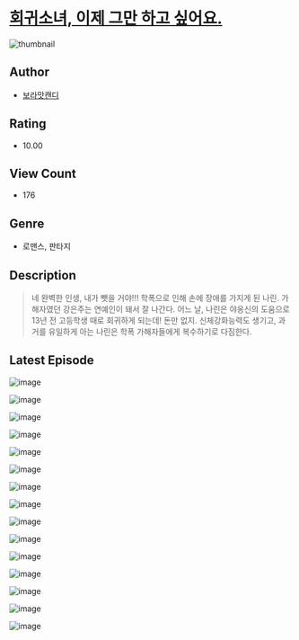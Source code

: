 # [회귀소녀, 이제 그만 하고 싶어요.](https://comic.naver.com/challenge/list?titleId=809985)
![thumbnail](https://image-comic.pstatic.net/user_contents_data/challenge_comic/2023/05/23/366750/upload_7148731275622704691_480x623.jpeg)

## Author
- [보라맛캔디](https://comic.naver.com/artistTitle?id=366750)

## Rating
- 10.00

## View Count
- 176

## Genre
- 로맨스, 판타지

## Description
> 네 완벽한 인생, 내가 뺏을 거야!!! 학폭으로 인해 손에 장애를 가지게 된 나린. 가해자였던 강은주는 연예인이 돼서 잘 나간다. 어느 날, 나린은 야옹신의 도움으로 13년 전 고등학생 때로 회귀하게 되는데! 돈만 없지. 신체강화능력도 생기고, 과거를 유일하게 아는 나린은 학폭 가해자들에게 복수하기로 다짐한다.


## Latest Episode
![image](https://image-comic.pstatic.net/user_contents_data/challenge_comic/2023/05/23/366750/upload_3762586193433409586.jpeg)

![image](https://image-comic.pstatic.net/user_contents_data/challenge_comic/2023/05/23/366750/upload_7364851272537617208.jpeg)

![image](https://image-comic.pstatic.net/user_contents_data/challenge_comic/2023/05/23/366750/upload_3487254394345436260.jpeg)

![image](https://image-comic.pstatic.net/user_contents_data/challenge_comic/2023/05/23/366750/upload_7147547089489377123.jpeg)

![image](https://image-comic.pstatic.net/user_contents_data/challenge_comic/2023/05/23/366750/upload_3905009215800043062.jpeg)

![image](https://image-comic.pstatic.net/user_contents_data/challenge_comic/2023/05/23/366750/upload_7363778150011331634.jpeg)

![image](https://image-comic.pstatic.net/user_contents_data/challenge_comic/2023/05/23/366750/upload_7090182277903497011.jpeg)

![image](https://image-comic.pstatic.net/user_contents_data/challenge_comic/2023/05/23/366750/upload_3774351178991756083.jpeg)

![image](https://image-comic.pstatic.net/user_contents_data/challenge_comic/2023/05/23/366750/upload_3976787757286974000.jpeg)

![image](https://image-comic.pstatic.net/user_contents_data/challenge_comic/2023/05/23/366750/upload_7003999262248087601.jpeg)

![image](https://image-comic.pstatic.net/user_contents_data/challenge_comic/2023/05/23/366750/upload_7004002745497237094.jpeg)

![image](https://image-comic.pstatic.net/user_contents_data/challenge_comic/2023/05/23/366750/upload_3691037883712682039.jpeg)

![image](https://image-comic.pstatic.net/user_contents_data/challenge_comic/2023/05/23/366750/upload_7220455915188925751.jpeg)

![image](https://image-comic.pstatic.net/user_contents_data/challenge_comic/2023/05/23/366750/upload_4063991119685431858.jpeg)

![image](https://image-comic.pstatic.net/user_contents_data/challenge_comic/2023/05/23/366750/upload_7017225480922673204.jpeg)
